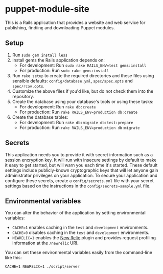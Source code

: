 puppet-module-site
==================

This is a Rails application that provides a website and web service for publishing, findiing and downloading Puppet modules.

Setup
-----

1. Run `sudo gem install less`
2. Install gems the Rails application depends on:
    * For development: Run `sudo rake RAILS_ENV=test gems:install`
    * For production: Run `sudo rake gems:install`
3. Run `rake setup` to create the required directories and these files using sensible defaults: `config/database.yml`, `spec/spec.opts` and `spec/rcov.opts`.
4. Customize the above files if you'd like, but do not check them into the repository.
5. Create the database using your database's tools or using these tasks:
    * For development: Run `rake db:create`
    * For production: Run `rake RAILS_ENV=production db:create`
6. Create the database tables:
    * For development: Run `rake db:migrate db:test:prepare`
    * For production: Run `rake RAILS_ENV=production db:migrate`

Secrets
-------

This application needs you to provide it with secret information such as a session encryption key. It will run with insecure settings by default to make it easy to get started, but will warn you each time it's started. These default settings include publicly-known cryptographic keys that will let anyone gain administrator privileges on your application. To secure your application and configure these secrets, create a `config/secrets.yml` file with your secret settings based on the instructions in the `config/secrets~sample.yml` file.

Environmental variables
-----------------------

You can alter the behavior of the application by setting environmental variables:

* `CACHE=1` enables caching in the `test` and `development` environments.
* `CACHE=0` disables caching in the `test` and `development` environments.
* `NEWRELIC=1` enables the [New Relic](http://newrelic.com/) plugin and provides request profiling information at the `/newrelic` URI.

You can set these environmental variables easily from the command-line like this:

    CACHE=1 NEWRELIC=1 ./script/server
